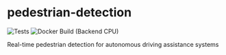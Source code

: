# pedestrian-detection

![Tests](https://github.com/ironcladgeek/pedestrian-detection/actions/workflows/tests.yaml/badge.svg)
![Docker Build (Backend CPU)](https://github.com/ironcladgeek/pedestrian-detection/actions/workflows/build_push_docker_backend_cpu.yaml/badge.svg)

Real-time pedestrian detection for autonomous driving assistance systems

